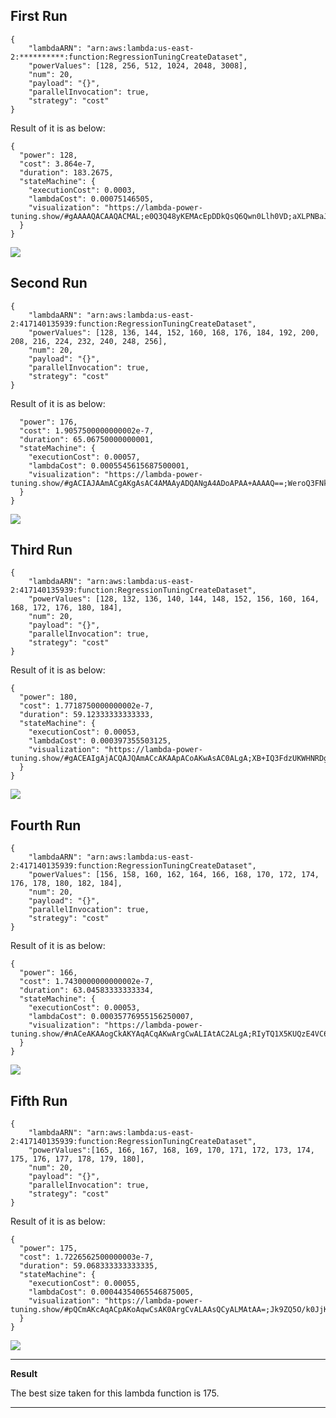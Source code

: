 ## First Run 
```
{
    "lambdaARN": "arn:aws:lambda:us-east-2:**********:function:RegressionTuningCreateDataset",
    "powerValues": [128, 256, 512, 1024, 2048, 3008],
    "num": 20,
    "payload": "{}",
    "parallelInvocation": true,
    "strategy": "cost"
}
```
Result of it is as below: 

```
{
  "power": 128,
  "cost": 3.864e-7,
  "duration": 183.2675,
  "stateMachine": {
    "executionCost": 0.0003,
    "lambdaCost": 0.00075146505,
    "visualization": "https://lambda-power-tuning.show/#gAAAAQACAAQACMAL;e0Q3Q48yKEMAcEpDDkQsQ6Qwn0Llh0VD;aXLPNBaJPjU63uQ1kgtDNn1jNDZq7yM3"
  }
}
```

<img src="graphs/first_run.png"
     style="float: center;" />

## Second Run 
```
{
    "lambdaARN": "arn:aws:lambda:us-east-2:417140135939:function:RegressionTuningCreateDataset",
    "powerValues": [128, 136, 144, 152, 160, 168, 176, 184, 192, 200, 208, 216, 224, 232, 240, 248, 256],
    "num": 20,
    "payload": "{}",
  	"parallelInvocation": true,
    "strategy": "cost"
}
```
Result of it is as below: 

```
  "power": 176,
  "cost": 1.9057500000000002e-7,
  "duration": 65.06750000000001,
  "stateMachine": {
    "executionCost": 0.00057,
    "lambdaCost": 0.0005545615687500001,
    "visualization": "https://lambda-power-tuning.show/#gACIAJAAmACgAKgAsAC4AMAAyADQANgA4ADoAPAA+AAAAQ==;WeroQ3FNkUPyIwJEgg6yQr8MHkQAMB9DjyKCQiYXmUOxxElD2vAgRNcTsEOxBLVCLHlZQgpXGkTelTtESx6vQhhL80M=;cViDNSBLLjUdNKU16fxwNAAF3zWUwuw026BMNDTGeDU0zio1Ns8NNiyuoTV8Ia00sgdZNJDbHTbycUY2BDrANLRDCTY="
  }
}
```

<img src="graphs/second_run.png"
     style="float: center;" />

## Third Run 
```
{
    "lambdaARN": "arn:aws:lambda:us-east-2:417140135939:function:RegressionTuningCreateDataset",
    "powerValues": [128, 132, 136, 140, 144, 148, 152, 156, 160, 164, 168, 172, 176, 180, 184],
    "num": 20,
    "payload": "{}",
  	"parallelInvocation": true,
    "strategy": "cost"
}
```
Result of it is as below: 

```
{
  "power": 180,
  "cost": 1.7718750000000002e-7,
  "duration": 59.12333333333333,
  "stateMachine": {
    "executionCost": 0.00053,
    "lambdaCost": 0.000397355503125,
    "visualization": "https://lambda-power-tuning.show/#gACEAIgAjACQAJQAmACcAKAApACoAKwAsAC0ALgA;XB+IQ3FdzUKWHNRDgmofRKsa9EN7YBNEljywQq5vwkM3oMhDmgHUQwdKyUPagINCyR+SQ0t+bEK1UQdD;4OQZNRiCbzRkjX41+q7ENYQOmzWMR8A1b09uNHOghTUdoo015nqZNbkVlTVL+kc0QRtjNe5APjSQadw0"
  }
}
```

<img src="graphs/third_run.png"
     style="float: center;" />

## Fourth Run 
```
{
    "lambdaARN": "arn:aws:lambda:us-east-2:417140135939:function:RegressionTuningCreateDataset",
    "powerValues": [156, 158, 160, 162, 164, 166, 168, 170, 172, 174, 176, 178, 180, 182, 184],
    "num": 20,
    "payload": "{}",
  	"parallelInvocation": true,
    "strategy": "cost"
}

```
Result of it is as below: 

```
{
  "power": 166,
  "cost": 1.7430000000000002e-7,
  "duration": 63.04583333333334,
  "stateMachine": {
    "executionCost": 0.00053,
    "lambdaCost": 0.00035776955156250007,
    "visualization": "https://lambda-power-tuning.show/#nACeAKAAogCkAKYAqACqAKwArgCwALIAtAC2ALgA;RIyTQ1X5KUQzE4VC6FR/QzCW2ELvLnxCTyvdQ2ojZEMs+YBCH6WjQo/i8kJZ0g1De9z8Q+wxaUMRKQFE;KFxLNXuV7DUn2Dw0u6Q2NddznTQ4Jzs04+GjNc9yKzWf8kQ0oFh7NE8gvTTJod40HY/INfGOOzUHedE1"
  }
}

```

<img src="graphs/fourth_run.png"
     style="float: center;" />

## Fifth Run 
```
{
    "lambdaARN": "arn:aws:lambda:us-east-2:417140135939:function:RegressionTuningCreateDataset",
    "powerValues":[165, 166, 167, 168, 169, 170, 171, 172, 173, 174, 175, 176, 177, 178, 179, 180],
    "num": 20,
    "payload": "{}",
  	"parallelInvocation": true,
    "strategy": "cost"
}

```
Result of it is as below: 

```
{
  "power": 175,
  "cost": 1.7226562500000003e-7,
  "duration": 59.068333333333335,
  "stateMachine": {
    "executionCost": 0.00055,
    "lambdaCost": 0.00044354065546875005,
    "visualization": "https://lambda-power-tuning.show/#pQCmAKcAqACpAKoAqwCsAK0ArgCvALAAsQCyALMAtAA=;Jk9ZQ5O/k0JjKZ9Cd8+nQ7hO9UPUprhCFC4HRFVBGkRxkQZEBzrHQvlFbEI3iKFDv8hPQ830h0OF455Drqe1Qw==;nmkeNVllWDTNWWs0G5l4NXa4tjVNQYs0yrXLNZgQ6jWvVM01h0KZNAT4ODSCIns1bCMiNZk5VTWCr3o1kkaQNQ=="
  }
}
```

<img src="graphs/fifth_run.png"
     style="float: center;" />


---
**Result**

The best size taken for this lambda function is 175.

---

